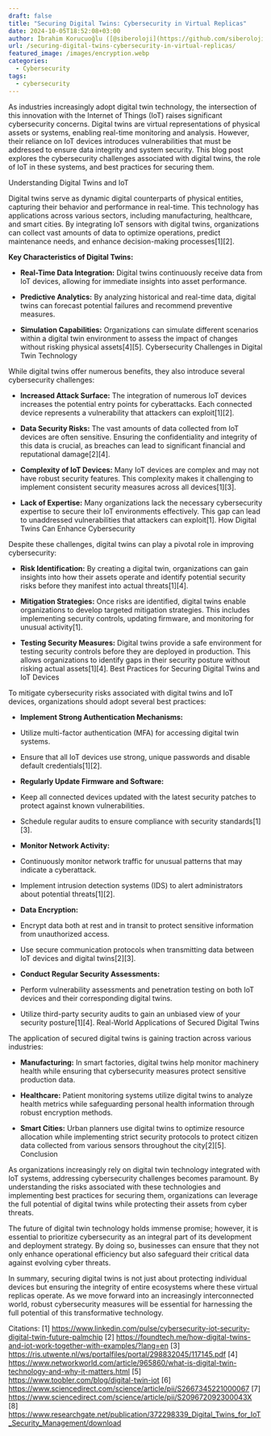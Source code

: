 ```yaml
---
draft: false
title: "Securing Digital Twins: Cybersecurity in Virtual Replicas"
date: 2024-10-05T18:52:08+03:00
author: İbrahim Korucuoğlu ([@siberoloji](https://github.com/siberoloji))
url: /securing-digital-twins-cybersecurity-in-virtual-replicas/
featured_image: /images/encryption.webp
categories:
  - Cybersecurity
tags:
  - cybersecurity
---
```



As industries increasingly adopt digital twin technology, the intersection of this innovation with the Internet of Things (IoT) raises significant cybersecurity concerns. Digital twins are virtual representations of physical assets or systems, enabling real-time monitoring and analysis. However, their reliance on IoT devices introduces vulnerabilities that must be addressed to ensure data integrity and system security. This blog post explores the cybersecurity challenges associated with digital twins, the role of IoT in these systems, and best practices for securing them.



Understanding Digital Twins and IoT



Digital twins serve as dynamic digital counterparts of physical entities, capturing their behavior and performance in real-time. This technology has applications across various sectors, including manufacturing, healthcare, and smart cities. By integrating IoT sensors with digital twins, organizations can collect vast amounts of data to optimize operations, predict maintenance needs, and enhance decision-making processes[1][2].



**Key Characteristics of Digital Twins:**


* **Real-Time Data Integration:** Digital twins continuously receive data from IoT devices, allowing for immediate insights into asset performance.

* **Predictive Analytics:** By analyzing historical and real-time data, digital twins can forecast potential failures and recommend preventive measures.

* **Simulation Capabilities:** Organizations can simulate different scenarios within a digital twin environment to assess the impact of changes without risking physical assets[4][5].
Cybersecurity Challenges in Digital Twin Technology



While digital twins offer numerous benefits, they also introduce several cybersecurity challenges:


* **Increased Attack Surface:** The integration of numerous IoT devices increases the potential entry points for cyberattacks. Each connected device represents a vulnerability that attackers can exploit[1][2].

* **Data Security Risks:** The vast amounts of data collected from IoT devices are often sensitive. Ensuring the confidentiality and integrity of this data is crucial, as breaches can lead to significant financial and reputational damage[2][4].

* **Complexity of IoT Devices:** Many IoT devices are complex and may not have robust security features. This complexity makes it challenging to implement consistent security measures across all devices[1][3].

* **Lack of Expertise:** Many organizations lack the necessary cybersecurity expertise to secure their IoT environments effectively. This gap can lead to unaddressed vulnerabilities that attackers can exploit[1].
How Digital Twins Can Enhance Cybersecurity



Despite these challenges, digital twins can play a pivotal role in improving cybersecurity:


* **Risk Identification:** By creating a digital twin, organizations can gain insights into how their assets operate and identify potential security risks before they manifest into actual threats[1][4].

* **Mitigation Strategies:** Once risks are identified, digital twins enable organizations to develop targeted mitigation strategies. This includes implementing security controls, updating firmware, and monitoring for unusual activity[1].

* **Testing Security Measures:** Digital twins provide a safe environment for testing security controls before they are deployed in production. This allows organizations to identify gaps in their security posture without risking actual assets[1][4].
Best Practices for Securing Digital Twins and IoT Devices



To mitigate cybersecurity risks associated with digital twins and IoT devices, organizations should adopt several best practices:


* **Implement Strong Authentication Mechanisms:**



* Utilize multi-factor authentication (MFA) for accessing digital twin systems.

* Ensure that all IoT devices use strong, unique passwords and disable default credentials[1][2].



* **Regularly Update Firmware and Software:**



* Keep all connected devices updated with the latest security patches to protect against known vulnerabilities.

* Schedule regular audits to ensure compliance with security standards[1][3].



* **Monitor Network Activity:**



* Continuously monitor network traffic for unusual patterns that may indicate a cyberattack.

* Implement intrusion detection systems (IDS) to alert administrators about potential threats[1][2].



* **Data Encryption:**



* Encrypt data both at rest and in transit to protect sensitive information from unauthorized access.

* Use secure communication protocols when transmitting data between IoT devices and digital twins[2][3].



* **Conduct Regular Security Assessments:**



* Perform vulnerability assessments and penetration testing on both IoT devices and their corresponding digital twins.

* Utilize third-party security audits to gain an unbiased view of your security posture[1][4].
Real-World Applications of Secured Digital Twins



The application of secured digital twins is gaining traction across various industries:


* **Manufacturing:** In smart factories, digital twins help monitor machinery health while ensuring that cybersecurity measures protect sensitive production data.

* **Healthcare:** Patient monitoring systems utilize digital twins to analyze health metrics while safeguarding personal health information through robust encryption methods.

* **Smart Cities:** Urban planners use digital twins to optimize resource allocation while implementing strict security protocols to protect citizen data collected from various sensors throughout the city[2][5].
Conclusion



As organizations increasingly rely on digital twin technology integrated with IoT systems, addressing cybersecurity challenges becomes paramount. By understanding the risks associated with these technologies and implementing best practices for securing them, organizations can leverage the full potential of digital twins while protecting their assets from cyber threats.



The future of digital twin technology holds immense promise; however, it is essential to prioritize cybersecurity as an integral part of its development and deployment strategy. By doing so, businesses can ensure that they not only enhance operational efficiency but also safeguard their critical data against evolving cyber threats.



In summary, securing digital twins is not just about protecting individual devices but ensuring the integrity of entire ecosystems where these virtual replicas operate. As we move forward into an increasingly interconnected world, robust cybersecurity measures will be essential for harnessing the full potential of this transformative technology.



Citations: [1] https://www.linkedin.com/pulse/cybersecurity-iot-security-digital-twin-future-palmchip [2] https://foundtech.me/how-digital-twins-and-iot-work-together-with-examples/?lang=en [3] https://ris.utwente.nl/ws/portalfiles/portal/298832045/117145.pdf [4] https://www.networkworld.com/article/965860/what-is-digital-twin-technology-and-why-it-matters.html [5] https://www.toobler.com/blog/digital-twin-iot [6] https://www.sciencedirect.com/science/article/pii/S2667345221000067 [7] https://www.sciencedirect.com/science/article/pii/S209672092300043X [8] https://www.researchgate.net/publication/372298339_Digital_Twins_for_IoT_Security_Management/download
